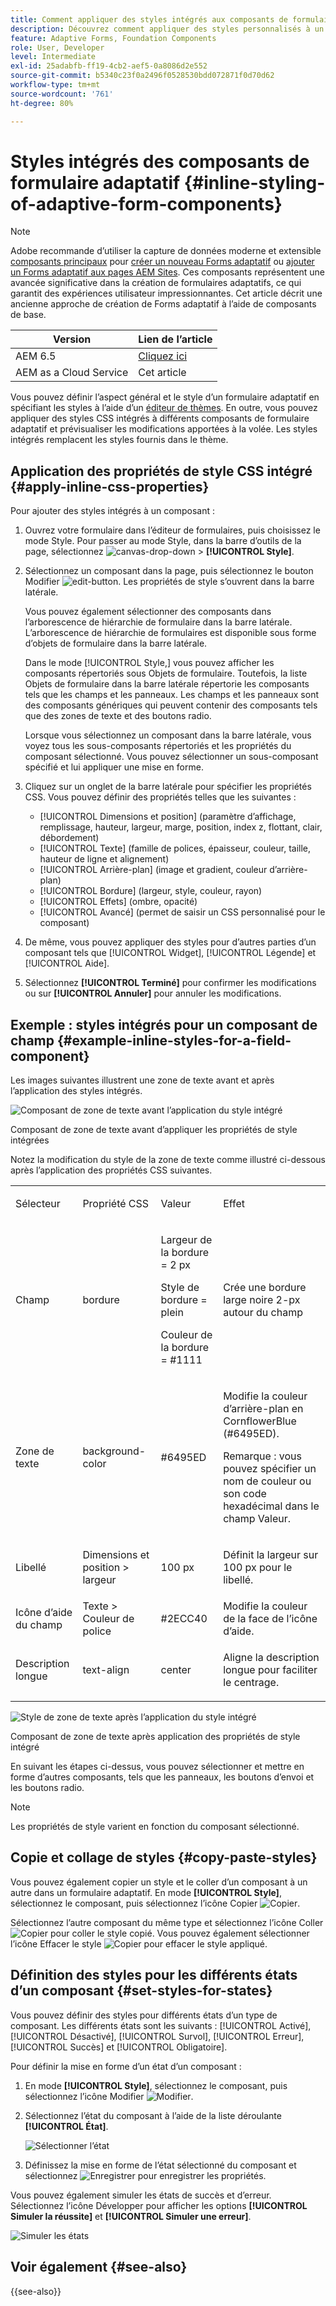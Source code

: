 ```yaml
---
title: Comment appliquer des styles intégrés aux composants de formulaire adaptatif ?
description: Découvrez comment appliquer des styles personnalisés à un formulaire adaptatif. Vous pouvez également appliquer des propriétés CSS intégrées sur les composants individuels d’un formulaire adaptatif.
feature: Adaptive Forms, Foundation Components
role: User, Developer
level: Intermediate
exl-id: 25adabfb-ff19-4cb2-aef5-0a8086d2e552
source-git-commit: b5340c23f0a2496f0528530bdd072871f0d70d62
workflow-type: tm+mt
source-wordcount: '761'
ht-degree: 80%

---
```


# Styles intégrés des composants de formulaire adaptatif {#inline-styling-of-adaptive-form-components}

>[!NOTE]
>
> Adobe recommande d’utiliser la capture de données moderne et extensible [composants principaux](https://experienceleague.adobe.com/docs/experience-manager-core-components/using/adaptive-forms/introduction.html?lang=fr) pour [créer un nouveau Forms adaptatif](/help/forms/creating-adaptive-form-core-components.md) ou [ajouter un Forms adaptatif aux pages AEM Sites](/help/forms/create-or-add-an-adaptive-form-to-aem-sites-page.md). Ces composants représentent une avancée significative dans la création de formulaires adaptatifs, ce qui garantit des expériences utilisateur impressionnantes. Cet article décrit une ancienne approche de création de Forms adaptatif à l’aide de composants de base.

| Version | Lien de l’article |
| -------- | ---------------------------- |
| AEM 6.5 | [Cliquez ici](https://experienceleague.adobe.com/docs/experience-manager-65/forms/adaptive-forms-basic-authoring/inline-style-adaptive-forms.html?lang=fr) |
| AEM as a Cloud Service | Cet article |

Vous pouvez définir l’aspect général et le style d’un formulaire adaptatif en spécifiant les styles à l’aide d’un [éditeur de thèmes](themes.md). En outre, vous pouvez appliquer des styles CSS intégrés à différents composants de formulaire adaptatif et prévisualiser les modifications apportées à la volée. Les styles intégrés remplacent les styles fournis dans le thème.

## Application des propriétés de style CSS intégré {#apply-inline-css-properties}

Pour ajouter des styles intégrés à un composant :

1. Ouvrez votre formulaire dans l’éditeur de formulaires, puis choisissez le mode Style. Pour passer au mode Style, dans la barre d’outils de la page, sélectionnez ![canvas-drop-down](assets/Smock_ChevronDown.svg) > **[!UICONTROL Style]**.
1. Sélectionnez un composant dans la page, puis sélectionnez le bouton Modifier ![edit-button](assets/edit.svg). Les propriétés de style s’ouvrent dans la barre latérale.

   Vous pouvez également sélectionner des composants dans l’arborescence de hiérarchie de formulaire dans la barre latérale. L’arborescence de hiérarchie de formulaires est disponible sous forme d’objets de formulaire dans la barre latérale.

   Dans le mode [!UICONTROL Style,] vous pouvez afficher les composants répertoriés sous Objets de formulaire. Toutefois, la liste Objets de formulaire dans la barre latérale répertorie les composants tels que les champs et les panneaux. Les champs et les panneaux sont des composants génériques qui peuvent contenir des composants tels que des zones de texte et des boutons radio.

   Lorsque vous sélectionnez un composant dans la barre latérale, vous voyez tous les sous-composants répertoriés et les propriétés du composant sélectionné. Vous pouvez sélectionner un sous-composant spécifié et lui appliquer une mise en forme.

1. Cliquez sur un onglet de la barre latérale pour spécifier les propriétés CSS. Vous pouvez définir des propriétés telles que les suivantes :

   * [!UICONTROL Dimensions et position] (paramètre d’affichage, remplissage, hauteur, largeur, marge, position, index z, flottant, clair, débordement)
   * [!UICONTROL Texte] (famille de polices, épaisseur, couleur, taille, hauteur de ligne et alignement)
   * [!UICONTROL Arrière-plan] (image et gradient, couleur d’arrière-plan)
   * [!UICONTROL Bordure] (largeur, style, couleur, rayon)
   * [!UICONTROL Effets] (ombre, opacité)
   * [!UICONTROL Avancé] (permet de saisir un CSS personnalisé pour le composant)

1. De même, vous pouvez appliquer des styles pour d’autres parties d’un composant tels que [!UICONTROL Widget], [!UICONTROL Légende] et [!UICONTROL Aide].
1. Sélectionnez **[!UICONTROL Terminé]** pour confirmer les modifications ou sur **[!UICONTROL Annuler]** pour annuler les modifications.

## Exemple : styles intégrés pour un composant de champ {#example-inline-styles-for-a-field-component}

Les images suivantes illustrent une zone de texte avant et après l’application des styles intégrés.

![Composant de zone de texte avant l’application du style intégré](assets/no-style.png)

Composant de zone de texte avant d’appliquer les propriétés de style intégrées

Notez la modification du style de la zone de texte comme illustré ci-dessous après l’application des propriétés CSS suivantes.

<table>
 <tbody>
  <tr>
   <td><p>Sélecteur</p> </td>
   <td><p>Propriété CSS</p> </td>
   <td><p>Valeur</p> </td>
   <td><p>Effet</p> </td>
  </tr>
  <tr>
   <td><p>Champ</p> </td>
   <td><p>bordure</p> </td>
   <td><p>Largeur de la bordure = 2 px</p> <p>Style de bordure = plein</p> <p>Couleur de la bordure = #1111</p> </td>
   <td><p>Crée une bordure large noire 2-px autour du champ</p> </td>
  </tr>
  <tr>
   <td><p>Zone de texte</p> </td>
   <td><p>background-color</p> </td>
   <td><p>#6495ED</p> </td>
   <td><p>Modifie la couleur d’arrière-plan en CornflowerBlue (#6495ED).</p> <p>Remarque : vous pouvez spécifier un nom de couleur ou son code hexadécimal dans le champ Valeur.</p> </td>
  </tr>
  <tr>
   <td><p>Libellé</p> </td>
   <td><p>Dimensions et position &gt; largeur</p> </td>
   <td><p>100 px</p> </td>
   <td><p>Définit la largeur sur 100 px pour le libellé.</p> </td>
  </tr>
  <tr>
   <td>Icône d’aide du champ</td>
   <td>Texte &gt; Couleur de police</td>
   <td>#2ECC40</td>
   <td>Modifie la couleur de la face de l’icône d’aide.</td>
  </tr>
  <tr>
   <td><p>Description longue</p> </td>
   <td><p>text-align</p> </td>
   <td><p>center</p> </td>
   <td><p>Aligne la description longue pour faciliter le centrage.</p> </td>
  </tr>
 </tbody>
</table>

![Style de zone de texte après l’application du style intégré](assets/applied-style.png)

Composant de zone de texte après application des propriétés de style intégré

En suivant les étapes ci-dessus, vous pouvez sélectionner et mettre en forme d’autres composants, tels que les panneaux, les boutons d’envoi et les boutons radio.

>[!NOTE]
>
>Les propriétés de style varient en fonction du composant sélectionné.

## Copie et collage de styles {#copy-paste-styles}

Vous pouvez également copier un style et le coller d’un composant à un autre dans un formulaire adaptatif. En mode **[!UICONTROL Style]**, sélectionnez le composant, puis sélectionnez l’icône Copier ![Copier](assets/property-copy-icon.svg).

Sélectionnez l’autre composant du même type et sélectionnez l’icône Coller ![Copier](assets/Smock_Paste_18_N.svg) pour coller le style copié. Vous pouvez également sélectionner l’icône Effacer le style ![Copier](assets/clear-style-icon.svg) pour effacer le style appliqué.

## Définition des styles pour les différents états d’un composant {#set-styles-for-states}

Vous pouvez définir des styles pour différents états d’un type de composant. Les différents états sont les suivants : [!UICONTROL Activé], [!UICONTROL Désactivé], [!UICONTROL Survol], [!UICONTROL Erreur], [!UICONTROL Succès] et [!UICONTROL Obligatoire].

Pour définir la mise en forme d’un état d’un composant :

1. En mode **[!UICONTROL Style]**, sélectionnez le composant, puis sélectionnez l’icône Modifier ![Modifier](assets/Smock_Edit_18_N.svg).

1. Sélectionnez l’état du composant à l’aide de la liste déroulante **[!UICONTROL État]**.

   ![Sélectionner l’état](assets/select-state.png)

1. Définissez la mise en forme de l’état sélectionné du composant et sélectionnez ![Enregistrer](assets/save_icon.svg) pour enregistrer les propriétés.

Vous pouvez également simuler les états de succès et d’erreur. Sélectionnez l’icône Développer pour afficher les options **[!UICONTROL Simuler la réussite]** et **[!UICONTROL Simuler une erreur]**.

![Simuler les états](assets/simulate-states.png)


## Voir également {#see-also}

{{see-also}}


<!--

>[!MORELIKETHIS]
>
>* [Use themes in Adaptive Form Core Components ](/help/forms/using-themes-in-core-components.md)

-->